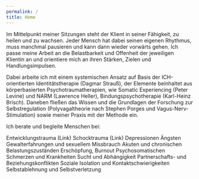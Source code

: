 ```yaml
---
permalink: /
title: Home
---
```


Im Mittelpunkt meiner Sitzungen steht der Klient in seiner Fähigkeit, zu heilen und zu wachsen. Jeder Mensch hat dabei seinen eigenen Rhythmus, muss manchmal pausieren und kann dann wieder vorwärts gehen. Ich passe meine Arbeit an die Belastbarkeit und Offenheit der jeweiligen Klientin an und orientiere mich an ihren Stärken, Zielen und Handlungsimpulsen. 

Dabei arbeite ich mit einem systemischen Ansatz auf Basis der ICH-orientierten Identitätstherapie (Dagmar Strauß), der Elemente beinhaltet aus körperbasierten Psychotraumatherapien, wie Somatic Experiencing (Peter Levine) und NARM (Lawrence Heller), Bindungspsychotherapie (Karl-Heinz Brisch).
Daneben fließen das Wissen und die Grundlagen der Forschung zur Selbstregulation (Polyvagaltheorie nach Stephen Porges und Vagus-Nerv-Stimulation) sowie meiner Praxis mit der Methode ein.


Ich berate und begleite Menschen bei:

Entwicklungstrauma (Link)
Schocktrauma	(Link)
Depressionen
Ängsten
Gewalterfahrungen und sexuellem Missbrauch
Akuten und chronischen Belastungszuständen
Erschöpfung, Burnout
Psychosomatischen Schmerzen und Krankheiten
Sucht und Abhängigkeit
Partnerschafts- und Beziehungskonflikten
Soziale Isolation und Kontaktschwierigkeiten
Selbstablehnung und Selbstverletzung
